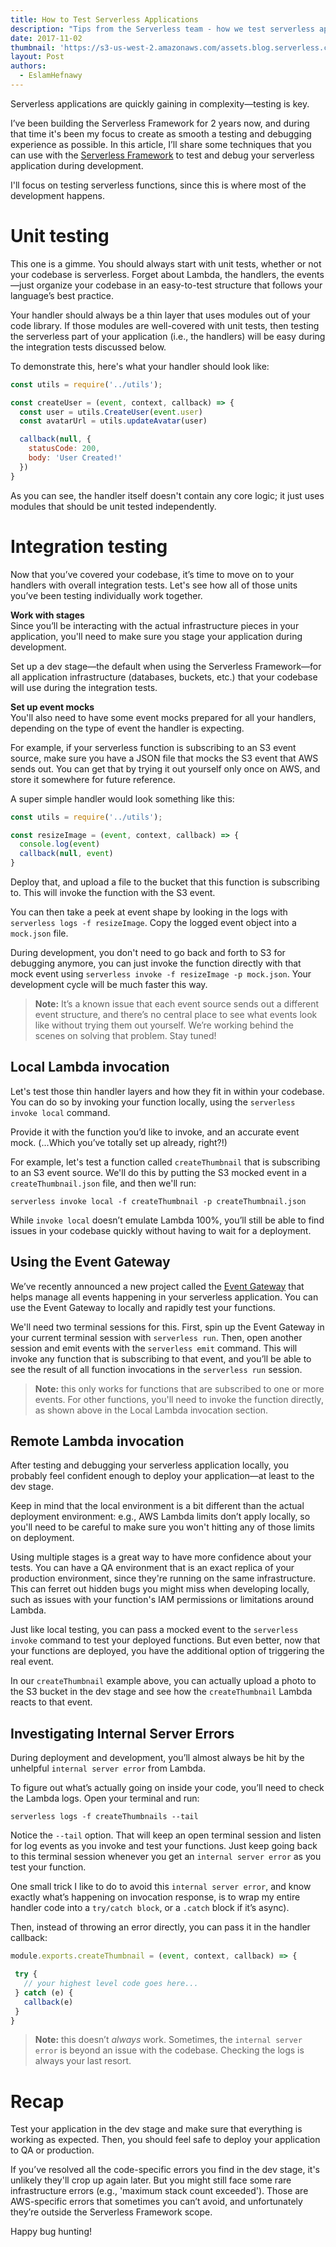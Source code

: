 ```yaml
---
title: How to Test Serverless Applications
description: "Tips from the Serverless team - how we test serverless applications."
date: 2017-11-02
thumbnail: 'https://s3-us-west-2.amazonaws.com/assets.blog.serverless.com/testing-apps.jpg'
layout: Post
authors:
  - EslamHefnawy
---
```


Serverless applications are quickly gaining in complexity—testing is key.

I’ve been building the Serverless Framework for 2 years now, and during that time it's been my focus to create as smooth a testing and debugging experience as possible. In this article, I’ll share some techniques that you can use with the [Serverless Framework](https://www.serverless.com/framework) to test and debug your serverless application during development. 

I'll focus on testing serverless functions, since this is where most of the development happens.

# Unit testing

This one is a gimme. You should always start with unit tests, whether or not your codebase is serverless. Forget about Lambda, the handlers, the events—just organize your codebase in an easy-to-test structure that follows your language’s best practice.

Your handler should always be a thin layer that uses modules out of your code library. If those modules are well-covered with unit tests, then testing the serverless part of your application (i.e., the handlers) will be easy during the integration tests discussed below.

To demonstrate this, here's what your handler should look like:

```js
const utils = require('../utils');

const createUser = (event, context, callback) => {
  const user = utils.CreateUser(event.user)
  const avatarUrl = utils.updateAvatar(user)

  callback(null, {
    statusCode: 200,
    body: 'User Created!'
  })
}
```

As you can see, the handler itself doesn't contain any core logic; it just uses modules that should be unit tested independently.

# Integration testing

Now that you’ve covered your codebase, it’s time to move on to your handlers with overall integration tests. Let's see how all of those units you’ve been testing individually work together.

**Work with stages**<br>
Since you’ll be interacting with the actual infrastructure pieces in your application, you'll need to make sure you stage your application during development.

Set up a dev stage—the default when using the Serverless Framework—for all application infrastructure (databases, buckets, etc.) that your codebase will use during the integration tests.

**Set up event mocks**<br>
You'll also need to have some event mocks prepared for all your handlers, depending on the type of event the handler is expecting.

For example, if your serverless function is subscribing to an S3 event source, make sure you have a JSON file that mocks the S3 event that AWS sends out. You can get that by trying it out yourself only once on AWS, and store it somewhere for future reference.

A super simple handler would look something like this:

```js
const utils = require('../utils');

const resizeImage = (event, context, callback) => {
  console.log(event)
  callback(null, event)
}
```

Deploy that, and upload a file to the bucket that this function is subscribing to. This will invoke the function with the S3 event.

You can then take a peek at event shape by looking in the logs with `serverless logs -f resizeImage`. Copy the logged event object into a `mock.json` file.

During development, you don't need to go back and forth to S3 for debugging anymore, you can just invoke the function directly with that mock event using `serverless invoke -f resizeImage -p mock.json`. Your development cycle will be much faster this way.

> **Note:** It’s a known issue that each event source sends out a different event structure, and there’s no central place to see what events look like without trying them out yourself. We’re working behind the scenes on solving that problem. Stay tuned!

## Local Lambda invocation

Let's test those thin handler layers and how they fit in within your codebase. You can do so by invoking your function locally, using the `serverless invoke local` command. 

Provide it with the function you’d like to invoke, and an accurate event mock. (...Which you’ve totally set up already, right?!)

For example, let's test a function called `createThumbnail` that is subscribing to an S3 event source. We'll do this by putting the S3 mocked event in a `createThumbnail.json` file, and then we'll run:

`serverless invoke local -f createThumbnail -p createThumbnail.json`

While `invoke local` doesn’t emulate Lambda 100%, you’ll still be able to find issues in your codebase quickly without having to wait for a deployment.

## Using the Event Gateway

We’ve recently announced a new project called the [Event Gateway](https://www.serverless.com/event-gateway) that helps manage all events happening in your serverless application. You can use the Event Gateway to locally and rapidly test your functions. 

We'll need two terminal sessions for this. First, spin up the Event Gateway in your current terminal session with `serverless run`. Then, open another session and emit events with the `serverless emit` command. This will invoke any function that is subscribing to that event, and you’ll be able to see the result of all function invocations in the `serverless run` session.

> **Note:** this only works for functions that are subscribed to one or more events. For other functions, you'll need to invoke the function directly, as shown above in the Local Lambda invocation section.

## Remote Lambda invocation

After testing and debugging your serverless application locally, you probably feel confident enough to deploy your application—at least to the dev stage. 

Keep in mind that the local environment is a bit different than the actual deployment environment: e.g., AWS Lambda limits don’t apply locally, so you'll need to be careful to make sure you won't hitting any of those limits on deployment.

Using multiple stages is a great way to have more confidence about your tests. You can have a QA environment that is an exact replica of your production environment, since they're running on the same infrastructure. This can ferret out hidden bugs you might miss when developing locally, such as issues with your function's IAM permissions or limitations around Lambda.

Just like local testing, you can pass a mocked event to the `serverless invoke` command to test your deployed functions. But even better, now that your functions are deployed, you have the additional option of triggering the real event.

In our `createThumbnail` example above, you can actually upload a photo to the S3 bucket in the dev stage and see how the `createThumbnail` Lambda reacts to that event.

## Investigating Internal Server Errors

During deployment and development, you’ll almost always be hit by the unhelpful `internal server error` from Lambda.

To figure out what’s actually going on inside your code, you’ll need to check the Lambda logs. Open your terminal and run:

`serverless logs -f createThumbnails --tail`

Notice the `--tail` option. That will keep an open terminal session and listen for log events as you invoke and test your functions. Just keep going back to this terminal session whenever you get an `internal server error` as you test your function.

One small trick I like to do to avoid this `internal server error`, and know exactly what’s happening on invocation response, is to wrap my entire handler code into a `try/catch block`, or a `.catch` block if it’s async).

Then, instead of throwing an error directly, you can pass it in the handler callback:

```js
module.exports.createThumbnail = (event, context, callback) => {

 try {
   // your highest level code goes here...
 } catch (e) {
   callback(e)
 }
}
```

> **Note:** this doesn’t *always* work. Sometimes, the `internal server error` is beyond an issue with the codebase. Checking the logs is always your last resort.

# Recap

Test your application in the dev stage and make sure that everything is working as expected. Then, you should feel safe to deploy your application to QA or production. 

If you’ve resolved all the code-specific errors you find in the dev stage, it's unlikely they'll crop up again later. But you might still face some rare infrastructure errors (e.g., 'maximum stack count exceeded'). Those are AWS-specific errors that sometimes you can’t avoid, and unfortunately they’re outside the Serverless Framework scope.

Happy bug hunting!
